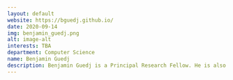 ```yaml
---
layout: default
website: https://bguedj.github.io/
date: 2020-09-14
img: benjamin_guedj.png
alt: image-alt
interests: TBA
department: Computer Science
name: Benjamin Guedj
description: Benjamin Guedj is a Principal Research Fellow. He is also a tenured scientist with Inria (France), and holds a visiting position at ATI. He is a co-leader (with Peter Grünwald, ELLIS member) of the joint team between CWI and Inria. He is a scientific leader of the Inria@London hub. His research interests include statistical learning theory and algorithms focused on PAC-Bayes theory, concentration inequalities and generalisation bounds, computational statistics and deep learning. He holds two ANR grants (French agency for research) and an H2020 grant in 2018. He is regularly on the program committees of NeurIPS, COLT, ICML, ICLR, AISTATS. He organised (with Francis Bach, ELLIS member, and Pascal Germain) a NeurIPS 2017 workshop, and a tutorial (with John Shawe-Taylor, ELLIS Fellow) at ICML 2019. Local chair for COLT 2022 (in London). He is a member of the board of ECAS, board of the French Statistical Society, and of Inria’s Evaluation Committee. He is currently supervising 5 PhD students and 2 postdocs. Collaborations with Inria, CWI (the Netherlands), Amazon Cambridge, UCLA, among others. 
---
```

